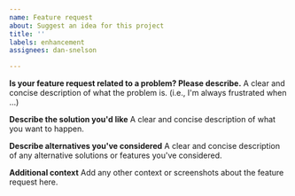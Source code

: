 ```yaml
---
name: Feature request
about: Suggest an idea for this project
title: ''
labels: enhancement
assignees: dan-snelson

---
```


**Is your feature request related to a problem? Please describe.**
A clear and concise description of what the problem is. (i.e., I'm always frustrated when ...)

**Describe the solution you'd like**
A clear and concise description of what you want to happen.

**Describe alternatives you've considered**
A clear and concise description of any alternative solutions or features you've considered.

**Additional context**
Add any other context or screenshots about the feature request here.
